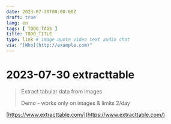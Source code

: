 ```yaml
---
date: 2023-07-30T00:00:00Z
draft: true
lang: en
tags: [ TODO_TAGS ]
title: TODO_TITLE
type: link # image quote video text audio chat
via: "[Who](http://example.com)"
---
```



# 2023-07-30 extracttable


> Extract tabular data from images
>
> Demo - works only on images & limits 2/day

[https://www.extracttable.com/](https://www.extracttable.com/)

